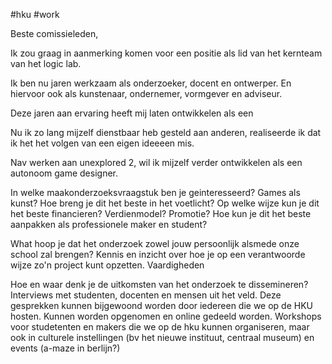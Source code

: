 #hku #work 

Beste comissieleden,

Ik zou graag in aanmerking komen voor een positie als lid van het kernteam van het logic lab.

Ik ben nu jaren werkzaam als onderzoeker, docent en ontwerper.
En hiervoor ook als kunstenaar, ondernemer, vormgever en adviseur.

Deze jaren aan ervaring heeft mij laten ontwikkelen als een 

Nu ik zo lang mijzelf dienstbaar heb gesteld aan anderen, realiseerde ik dat ik het  het volgen van een eigen ideeeen mis. 

Nav werken aan unexplored 2, wil ik mijzelf verder ontwikkelen als een autonoom game designer. 

In welke maakonderzoeksvraagstuk ben je geinteresseerd?
Games als kunst? Hoe breng je dit het beste in het voetlicht? Op welke wijze kun je dit het beste financieren? Verdienmodel? Promotie?
Hoe kun je dit het beste aanpakken als professionele maker en student? 



What hoop je dat het onderzoek zowel jouw persoonlijk alsmede onze school zal brengen?
Kennis en inzicht over hoe je op een verantwoorde wijze zo'n project kunt opzetten. 
Vaardigheden 


Hoe en waar denk je de uitkomsten van het onderzoek te dissemineren?
Interviews met studenten, docenten en mensen uit het veld. Deze gesprekken kunnen bijgewoond worden door iedereen die we op de HKU hosten.  Kunnen worden opgenomen en online gedeeld worden.
Workshops voor studetenten en makers die we op de hku kunnen organiseren, maar ook in culturele instellingen (bv het nieuwe instituut, centraal museum) en events (a-maze in berlijn?)

